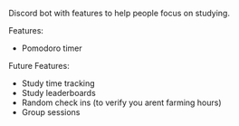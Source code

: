 Discord bot with features to help people focus on studying.

Features:
- Pomodoro timer

Future Features:
- Study time tracking
- Study leaderboards
- Random check ins (to verify you arent farming hours)
- Group sessions

